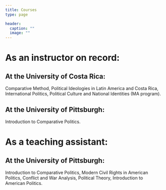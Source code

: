 ```yaml
---
title: Courses
type: page

header:
  caption: ""
  image: ""
---
```


# As an instructor on record:
## At the University of Costa Rica: 
Comparative Method, Political Ideologies in Latin America and Costa Rica, International Politics, Political Culture and National
Identities (MA program). 
## At the University of Pittsburgh: 
Introduction to Comparative Politics.
# As a teaching assistant: 
## At the University of Pittsburgh: 
Introduction to Comparative Politics, Modern Civil Rights in American Politics, Conflict and War Analysis, Political Theory, Introduction to American Politics.
